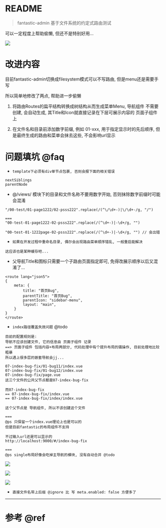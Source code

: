# README

> fantastic-admin 基于文件系统的约定式路由测试

可以一定程度上帮助偷懒, 但还不是特别好用...

![](https://luo0412.oss-cn-hangzhou.aliyuncs.com/1656545992186-ncyRdRfnfwf4-image.png)

# 改进内容

目前fantastic-admin切换成filesystem模式可以不写路由, 但是menu还是需要手写

所以简单地修改了两点, 帮助进一步偷懒

1. 将路由Routes的扁平结构转换成树结构从而生成菜单Menu, 导航组件 不需要创建, 会自动生成, 其Title和Icon就直接记录在下层可展示内容的 页面子组件 上

2. 在文件名和目录前添加数字前缀, 例如 01-xxx, 用于指定显示时的先后顺序, 但是最终生成的路由和菜单会抹去这些, 不会影响url显示

# 问题填坑 @faq

- `template下必须有div单节点包裹, 否则会报下面的相关错误`

```
nextSiblings
parentNode
```

- @/views/ 模块下的目录和文件名称不要用数字开始, 否则抹除数字前缀时可能会混淆

```
"/00-test/01-page1222/02-psss222".replace(/(^\/\d+-)|\/\d+-/g, "/")

===
"00-test-01-page1222-02-psss222".replace(/(^\d+-)|-\d+/g, "")

"00-test-01-1222page-02-psss222".replace(/(^\d+-)|-\d+/g, "") // 会出错
```

- `如果在开发过程中重命名目录, 偶尔会出现路由菜单顺序错乱, 一般重启能解决`

```
这应该也是某种缓存吧...
```


- 父导航Title和图标只需要一个子路由页面指定即可, 免得改展示顺序以后又混淆了...

```
<route lang="json5">
{
    meta: {
        title: "首页Bug",
        parentTitle: "首页Bug",
        parentIcon: "sidebar-menu",
        layout: "main",
    }
}
</route>
```

- `index路径覆盖失效问题` @todo

```
目前的配置规则是:
导航不应该创建文件, 它的信息由 页面子组件 记录
==> 页面子组件 包括内容+布局两部分, 代码处理中有个提升布局的骚操作, 目前处理地比较粗暴
所以遇上很多层的嵌套导航会jj...

07-index-bug-fix/01-bug11/index.vue
07-index-bug-fix/01-bug12/index.vue
07-index-bug-fix/page.vue
这三个文件的公共父节点都是07-index-bug-fix

而07-index-bug-fix
== 07-index-bug-fix/index.vue
== 07-index-bug-fix/index/index.vue  

这个父节点是 导航组件, 所以不该创建这个文件

===
@ps 只保留一个index.vue理论上也是可以的
但是目前fantastic的布局组件不支持

不过输入url还是可以显示的
http://localhost:9000/#/index-bug-fix

===
@ps single布局好像会吃掉主导航的模块, 没有自动合并 @todo
```

![](https://luo0412.oss-cn-hangzhou.aliyuncs.com/1656546420814-WSPdHW4TWWQm-image.png)

![](https://luo0412.oss-cn-hangzhou.aliyuncs.com/1656542157345-i6BfPweKKcpS-image.png)

![](https://luo0412.oss-cn-hangzhou.aliyuncs.com/1656543233642-yXsY76riECN4-image.png)


- `直接文件名带上后缀 @ignore 比 写 meta.enabled: false 方便多了`

---

# 参考 @ref
